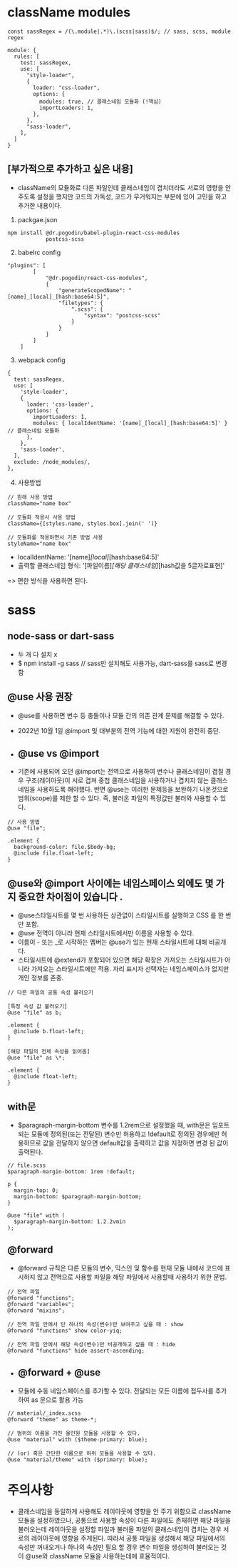 # className modules

```
const sassRegex = /(\.module|.*)\.(scss|sass)$/; // sass, scss, module regex

module: {
  rules: [
    test: sassRegex,
    use: [
      "style-loader",
      {
        loader: "css-loader",
        options: {
          modules: true, // 클래스네임 모듈화 (!핵심)
          importLoaders: 1,
        },
      },
      "sass-loader",
    ],
  ]
}
```

## [부가적으로 추가하고 싶은 내용]

- className의 모듈화로 다른 파일인데 클래스네임이 겹치더라도 서로의 영향을 안주도록 설정을 했지만 코드의 가독성, 코드가 무거워지는 부분에 있어 고민을 하고 추가한 내용이다.

1. packgae.json

```
npm install @dr.pogodin/babel-plugin-react-css-modules
            postcss-scss
```

2. babelrc config

```
"plugins": [
		[
			"@dr.pogodin/react-css-modules",
			{
				"generateScopedName": "[name]_[local]_[hash:base64:5]",
				"filetypes": {
					".scss": {
						"syntax": "postcss-scss"
					}
				}
			}
		]
	]
```

3. webpack config

```
{
  test: sassRegex,
  use: [
    'style-loader',
    {
      loader: 'css-loader',
      options: {
        importLoaders: 1,
        modules: { localIdentName: '[name]_[local]_[hash:base64:5]' } // 클래스네임 모듈화
      },
    },
    'sass-loader',
  ],
  exclude: /node_modules/,
},
```

4. 사용방법

```
// 원래 사용 방법
className="name box"

// 모듈화 적용시 사용 방법
className={[styles.name, styles.box].join(' ')}

// 모듈화를 적용하면서 기존 방법 사용
styleName="name box"
```

- localIdentName: '[name]_[local]_[hash:base64:5]'
- 출력할 클래스네임 형식: '[파일이름]_[해당 클래스네임]_[hash값을 5글자로표현]'

=> 편한 방식을 사용하면 된다.

# sass

## node-sass or dart-sass

- 두 개 다 설치 x
- $ npm install -g sass // sass만 설치해도 사용가능, dart-sass를 sass로 변경함

## @use 사용 권장

- @use를 사용하면 변수 등 충돌이나 모듈 간의 의존 관계 문제를 해결할 수 있다.
- 2022년 10월 1일 @import 및 대부분의 전역 기능에 대한 지원이 완전히 중단.

- ## @use vs @import

- 기존에 사용되어 오던 @import는 전역으로 사용하여 변수나 클래스네임이 겹칠 경우 구조(레이아웃)이 서로 겹쳐 중첩 클래스네임을 사용하거나 겹치지 않는 클래스네임을 사용하도록 해야했다. 반면 @use는 이러한 문제등을 보완하기 나온것으로 범위(scope)를 제한 할 수 있다. 즉, 불러온 파일의 특정값만 불러와 사용할 수 있다.

```
// 사용 방법
@use "file";

.element {
  background-color: file.$body-bg;
  @include file.float-left;
}

```

## @use와 @import 사이에는 네임스페이스 외에도 몇 가지 중요한 차이점이 있습니다 .

- @use스타일시트를 몇 번 사용하든 상관없이 스타일시트를 실행하고 CSS 를 한 번만 포함.
- @use 전역이 아니라 현재 스타일시트에서만 이름을 사용할 수 있다.
- 이름이 - 또는 \_로 시작하는 멤버는 @use가 있는 현재 스타일시트에 대해 비공개다.
- 스타일시트에 @extend가 포함되어 있으면 해당 확장은 가져오는 스타일시트가 아니라 가져오는 스타일시트에만 적용.
  자리 표시자 선택자는 네임스페이스가 없지만 개인 정보를 존중.

```
// 다른 파일의 공통 속성 불러오기

[특정 속성 값 불러오기]
@use "file" as b;

.element {
  @include b.float-left;
}

[해당 파일의 전체 속성을 읽어옴]
@use "file" as \*;

.element {
  @include float-left;
}
```

## with문

- $paragraph-margin-bottom 변수를 1.2rem으로 설정했을 때, with문은 임포트되는 모듈에 정의된(또는 전달된) 변수만 허용하고 !default로 정의된 경우에만 허용하므로 값을 전달하지 않으면 default값을 출력하고 값을 지정하면 변경 된 값이 출력된다.

```
// file.scss
$paragraph-margin-bottom: 1rem !default;

p {
  margin-top: 0;
  margin-bottom: $paragraph-margin-bottom;
}

@use "file" with (
  $paragraph-margin-bottom: 1.2.2vmin
);
```

## @forward

- @forward 규칙은 다른 모듈의 변수, 믹스인 및 함수를 현재 모듈 내에서 코드에 표시하지 않고 전역으로 사용할 파일을 해당 파일에서 사용할때 사용하기 위한 문법.

```
// 전역 파일
@forward "functions";
@forward "variables";
@forward "mixins";

// 전역 파일 안에서 단 하나의 속성(변수)만 보여주고 싶을 때 : show
@forward "functions" show color-yiq;

// 전역 파일 안에서 해당 속성(변수)만 비공개하고 싶을 때 : hide
@forward "functions" hide assert-ascending;
```

- ## @forward + @use
- 모듈에 수동 네임스페이스를 추가할 수 있다. 전달되는 모든 이름에 접두사를 추가하여 as 문으로 활용 가능

```
// material/_index.scss
@forward "theme" as theme-*;

// 범위의 이름을 가진 올인원 모듈을 사용할 수 있다.
@use "material" with ($theme-primary: blue);

// (or) 혹은 간단한 이름으로 하위 모듈을 사용할 수 있다.
@use "material/theme" with ($primary: blue);
```

# 주의사항

- 클래스네임을 동일하게 사용해도 레이아웃에 영향을 안 주기 위함으로 className 모듈을 설정하였으나,
  공통으로 사용할 속성이 다른 파일에도 존재하면 해당 파일을 불러오는데 레이아웃을 설정할 파일과 불러올 파일의 클래스네임이 겹치는 경우 서로의 레이아웃에 영향을 주게된다. 따라서 공통 파일을 생성해서 해당 파일에서의 속성만 꺼내오거나 하나의 속성만 필요 할 경우 변수 파일을 생성하여 불러오는 것이 @use와 className 모듈을 사용하는데에 효율적이다.
